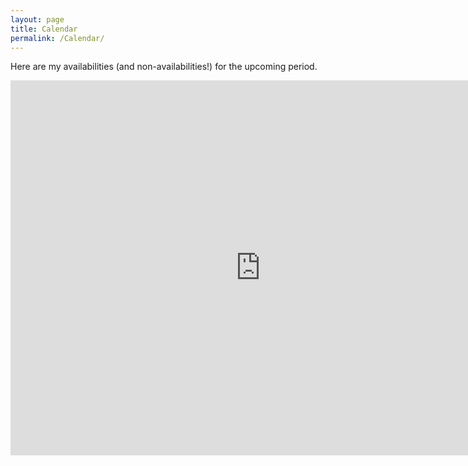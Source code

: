 ```yaml
---
layout: page
title: Calendar
permalink: /Calendar/
---
```

Here are my availabilities (and non-availabilities!) for the upcoming period.   


<iframe src="https://calendar.google.com/calendar/embed?height=600&amp;wkst=1&amp;bgcolor=%23FFFFFF&amp;src=mgalland1983%40gmail.com&amp;color=%230F4B38&amp;src=amsterdamscienceparkstudygroup%40gmail.com&amp;color=%23853104&amp;src=10q1ke9l2jr1vrp6ksuohool10%40group.calendar.google.com&amp;color=%23853104&amp;ctz=Europe%2FAmsterdam" style="border-width:0" width="800" height="600" frameborder="0" scrolling="no"></iframe>
